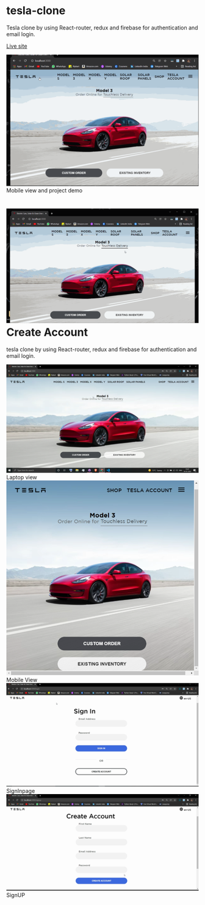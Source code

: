 # tesla-clone

 Tesla clone by using React-router, redux and firebase for authentication and email login.

 <a href="https://tesla-clone-cd1f7.web.app/teslaaccount">Live site</a>



<img src="./Assets/project.gif"> Mobile view and project demo</img>

<img src="./Assets/projectCreateAccount.gif">Create Account</img>
=======
 tesla clone by using React-router, redux and firebase for authentication and email login.

<img src='./Assets/desktopview.png'>Laptop view</img>
<img src='./Assets/mobileview.png'>Mobile View</img>
<img src='./Assets/signpage.png'>SignInpage</img>
<img src='./Assets/signup.png'>SignUP</img>
